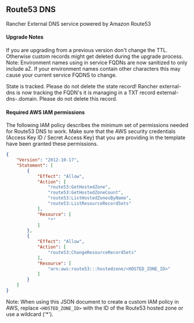 ## Route53 DNS

Rancher External DNS service powered by Amazon Route53

#### Upgrade Notes
If you are upgrading from a previous version don't change the TTL. Otherwise custom records might get deleted
during the upgrade process.
Note: Environment names using in service FQDNs are now sanitized to only include aZ. If your environment names
contain other characters this may cause your current service FQDNS to change.

State is tracked. Please do not delete the state record!
Rancher external-dns is now tracking the FQDN's it is managing in a TXT record external-dns-<environemntUUID>.domain.
Please do not delete this record.

#### Required AWS IAM permissions
The following IAM policy describes the minimum set of permissions needed for Route53 DNS to work.
Make sure that the AWS security credentials (Access Key ID / Secret Access Key) that you are providing in the template have been granted these permissions.

```json
{
    "Version": "2012-10-17",
    "Statement": [
        {
            "Effect": "Allow",
            "Action": [
                "route53:GetHostedZone",
                "route53:GetHostedZoneCount",
                "route53:ListHostedZonesByName",
                "route53:ListResourceRecordSets"
            ],
            "Resource": [
                "*"
            ]
        },
        {
            "Effect": "Allow",
            "Action": [
                "route53:ChangeResourceRecordSets"
            ],
            "Resource": [
                "arn:aws:route53:::hostedzone/<HOSTED_ZONE_ID>"
            ]
        }
    ]
}
``` 

Note: When using this JSON document to create a custom IAM policy in AWS, replace `<HOSTED_ZONE_ID>` with the ID of the Route53 hosted zone or use a wildcard ('*').